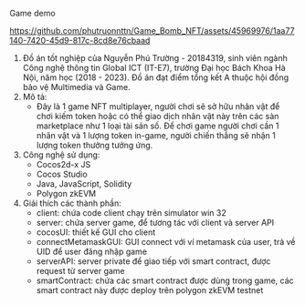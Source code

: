 Game demo

https://github.com/phutruonnttn/Game_Bomb_NFT/assets/45969976/1aa77140-7420-45d9-817c-8cd8e76cbaad

1. Đồ án tốt nghiệp của Nguyễn Phú Trường - 20184319, sinh viên ngành Công nghệ thông tin Global ICT (IT-E7), trường Đại học Bách Khoa Hà Nội, năm học (2018 - 2023). Đồ án đạt điểm tổng kết A thuộc hội đồng bảo vệ Multimedia và Game.
2. Mô tả:
   - Đây là 1 game NFT multiplayer, người chơi sẽ sở hữu nhân vật để chơi kiếm token hoặc có thể giao dịch nhân vật này trên các sàn marketplace như 1 loại tài sản số. Để chơi game người chơi cần 1 nhân vật và 1 lượng token in-game, người chiến thắng sẽ nhận 1 lượng token thưởng tưởng ứng.
3. Công nghệ sử dụng:
   - Cocos2d-x JS
   - Cocos Studio
   - Java, JavaScript, Solidity
   - Polygon zkEVM
4. Giải thích các thành phần:
   - client: chứa code client chạy trên simulator win 32
   - server: chứa server game, để tương tác với client và server API
   - cocosUI: thiết kế GUI cho client
   - connectMetamaskGUI: GUI connect với ví metamask của user, trả về UID để user đăng nhập game
   - serverAPI: server private để giao tiếp với smart contract, được request từ server game
   - smartContract: chứa các smart contract được dùng trong game, các smart contract này được deploy trên polygon zkEVM testnet
